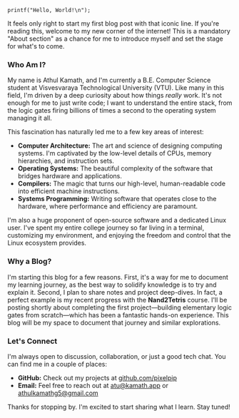 

`printf("Hello, World!\n");`

It feels only right to start my first blog post with that iconic line. If you're reading this, welcome to my new corner of the internet! This is a mandatory "About section" as a chance for me to introduce myself and set the stage for what's to come.

### Who Am I?

My name is Athul Kamath, and I'm currently a B.E. Computer Science student at Visvesvaraya Technological University (VTU). Like many in this field, I'm driven by a deep curiosity about how things *really* work. It's not enough for me to just write code; I want to understand the entire stack, from the logic gates firing billions of times a second to the operating system managing it all.

This fascination has naturally led me to a few key areas of interest:

* **Computer Architecture:** The art and science of designing computing systems. I'm captivated by the low-level details of CPUs, memory hierarchies, and instruction sets.
* **Operating Systems:** The beautiful complexity of the software that bridges hardware and applications.
* **Compilers:** The magic that turns our high-level, human-readable code into efficient machine instructions.
* **Systems Programming:** Writing software that operates close to the hardware, where performance and efficiency are paramount.

I'm also a huge proponent of open-source software and a dedicated Linux user. I've spent my entire college journey so far living in a terminal, customizing my environment, and enjoying the freedom and control that the Linux ecosystem provides.

### Why a Blog?

I'm starting this blog for a few reasons. First, it's a way for me to document my learning journey, as the best way to solidify knowledge is to try and explain it. Second, I plan to share notes and project deep-dives. In fact, a perfect example is my recent progress with the **Nand2Tetris** course. I'll be posting shortly about completing the first project—building elementary logic gates from scratch—which has been a fantastic hands-on experience. This blog will be my space to document that journey and similar explorations.

### Let's Connect

I'm always open to discussion, collaboration, or just a good tech chat. You can find me in a couple of places:

* **GitHub:** Check out my projects at [github.com/pixelpip](https://github.com/pixelpip)
* **Email:** Feel free to reach out at [atu@kamath.app](mailto:atu@kamath.app) or [athulkamathg5@gmail.com](mailto:athulkamathg5@gmail.com)

Thanks for stopping by. I'm excited to start sharing what I learn. Stay tuned!